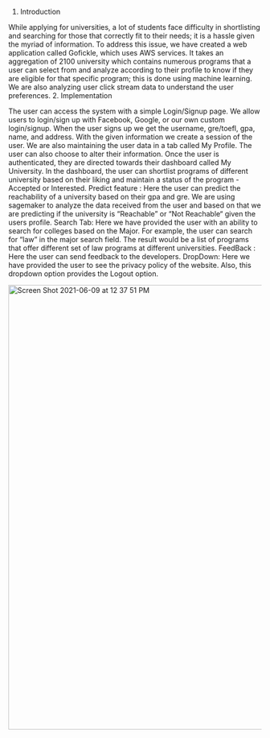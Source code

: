 

1. Introduction

While applying for universities, a lot of students face difficulty in shortlisting and searching for those that correctly fit to their needs; it is a hassle given the myriad of information. To address this issue, we have created a web application called Gofickle, which uses AWS services. It takes an aggregation of 2100 university which contains numerous programs that a user can select from and analyze according to their profile to know if they are eligible for that specific program; this is done using machine learning. We are also analyzing user click stream data to understand the user preferences.
2. Implementation

The user can access the system with a simple Login/Signup page. We allow users to login/sign up with Facebook, Google, or our own custom login/signup. When the user signs up we get the username, gre/toefl, gpa, name, and address. With the given information we create a session of the user. We are also maintaining the user data in a tab called My Profile. The user can also choose to alter their information.
Once the user is authenticated, they are directed towards their dashboard called My University. In the dashboard, the user can shortlist programs of different university based on their liking and maintain a status of the program - Accepted or Interested.
Predict feature : Here the user can predict the reachability of a university based on their gpa and gre. We are using sagemaker to analyze the data received from the user and based on that we are predicting if the university is “Reachable” or “Not Reachable“ given the users profile.
Search Tab: Here we have provided the user with an ability to search for colleges based on the Major. For example, the user can search for “law” in the major search field. The result would be a list of programs that offer different set of law programs at different universities.
FeedBack : Here the user can send feedback to the developers.
DropDown: Here we have provided the user to see the privacy policy of the website. Also, this dropdown option provides the Logout option.


<img width="884" alt="Screen Shot 2021-06-09 at 12 37 51 PM" src="https://user-images.githubusercontent.com/12201059/121394609-848e0080-c91f-11eb-9e26-805e047fc00d.png">
